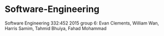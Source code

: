 # Software-Engineering
Software Engineering 332:452 2015 group 6: Evan Clements, William Wan, Harris Samim, Tahmid Bhuiya, Fahad Mohammad
